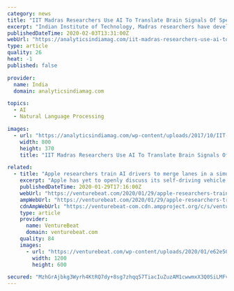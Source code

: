```yaml
---
category: news
title: "IIT Madras Researchers Use AI To Translate Brain Signals Of Speech-Impaired Persons Into English"
excerpt: "Indian Institute of Technology, Madras researchers have developed an artificial intelligence technology to convert brain signals of speech impaired humans into language. This ground-breaking research has opened up the field for interpreting nature’s other signals like photosynthesis or their response to external forces. Electrical signals ..."
publishedDateTime: 2020-02-03T13:31:00Z
webUrl: "https://analyticsindiamag.com/iit-madras-researchers-use-ai-to-translate-brain-signals-of-speech-impaired-persons-into-english/"
type: article
quality: 26
heat: -1
published: false

provider:
  name: India
  domain: analyticsindiamag.com

topics:
  - AI
  - Natural Language Processing

images:
  - url: "https://analyticsindiamag.com/wp-content/uploads/2017/10/IIT-Madras.png"
    width: 800
    height: 370
    title: "IIT Madras Researchers Use AI To Translate Brain Signals Of Speech-Impaired Persons Into English"

related:
  - title: "Apple researchers train AI drivers to merge lanes in a simulated environment"
    excerpt: "Apple has yet to openly discuss its self-driving vehicle research, but it’s a poorly-kept industry secret. Around 5,000 employees — including a portion of those previously employed by Drive.ai, an autonomous car startup Apple acquired last year — are said to be involved with code-name Project Titan, a joint effort with Volkswagen to ..."
    publishedDateTime: 2020-01-29T17:16:00Z
    webUrl: "https://venturebeat.com/2020/01/29/apple-researchers-train-ai-drivers-to-merge-lanes-in-a-simulated-environment/"
    ampWebUrl: "https://venturebeat.com/2020/01/29/apple-researchers-train-ai-drivers-to-merge-lanes-in-a-simulated-environment/amp/"
    cdnAmpWebUrl: "https://venturebeat-com.cdn.ampproject.org/c/s/venturebeat.com/2020/01/29/apple-researchers-train-ai-drivers-to-merge-lanes-in-a-simulated-environment/amp/"
    type: article
    provider:
      name: VentureBeat
      domain: venturebeat.com
    quality: 84
    images:
      - url: "https://venturebeat.com/wp-content/uploads/2020/01/e62e501f-87df-4bf1-bf6d-a4a1c366fb43-e1580318068496.png?fit=1200%2C600&strip=all"
        width: 1200
        height: 600

secured: "MzhGrAjbkg3Wyrh4KtRQ7dy+8sg7zhqq57TiacIuZuzAM1cwwmxX3Q0SiLMFvQ+YbUVQ8ZXFeLpms48G0MStBDtMKr4KK09CgFcWKGIzatt6Kcm/fiIX1TZDgorEeXO9tRwm9c/eKvfrlx6RZpe8rmy7kdR578hJl+LzmJDZek59Y8TcVcEI7UKf5N8MUAkDZBAfHH1A6qFAL+pxFAMW7/uAb8Jyt9Sm1XVq048aLm8myF1Jj98Qezc9sreBlxyAAbbvmCLg0W55+01EAytCPiah/9Nef2TtCvVnM3bccGGDAMsyXrVPG3p3JIbb9HCS;yxZC27k9w6Yi9TCMhRJasw=="
---
```


